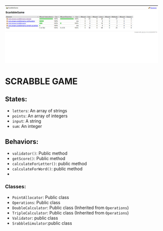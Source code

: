 
![img.png](img.png)

# SCRABBLE GAME

## States:
- `letters`: An array of strings 
- `points`: An array of integers
- `input`: A string 
- `sum`: An integer 

## Behaviors:
- `validator()`: Public method
- `getScore()`: Public method
- `calculateForLetter()`: public method
- `calculateForWord()`: public method
- 
### Classes:
- `PointAllocator`: Public class
- `Operations`: Public class
- `DoubleCalculator`: Public class (Inherited from `Operations`)
- `TripleCalculator`: Public class (Inherited from `Operations`)
- `Validator`: public class 
- `SrabbleSimulator`:public class
